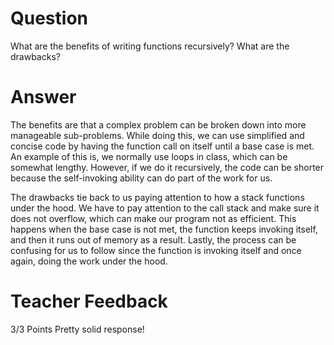 # Question

What are the benefits of writing functions recursively? What are the drawbacks?

# Answer

The benefits are that a complex problem can be broken down into more manageable sub-problems. While doing this, we can use simplified and concise code by having the function call on itself until a base case is met. An example of this is, we normally use loops in class, which can be somewhat lengthy. However, if we do it recursively, the code can be shorter because the self-invoking ability can do part of the work for us. 

The drawbacks tie back to us paying attention to how a stack functions under the hood. We have to pay attention to the call stack and make sure it does not overflow, which can make our program not as efficient. This happens when the base case is not met, the function keeps invoking itself, and then it runs out of memory as a result. Lastly, the process can be confusing for us to follow since the function is invoking itself and once again, doing the work under the hood.

# Teacher Feedback
3/3 Points
Pretty solid response!